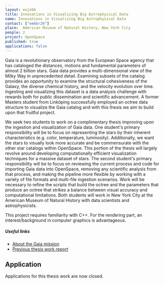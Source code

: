 ```yaml
---
layout: exjobb
title: Innovations in Visualizing Big Astrophysical Data
name: Innovations in Visualizing Big Astrophysical Data
contact: ["emmbr26"]
place:  American Museum of Natural History, New York City
people: 2
project: OpenSpace
published: true
applications: false
---
```


Gaia is a revolutionary observatory from the European Space agency that has cataloged the distances, motions and fundamental parameters of almost 2 billion stars.  Gaia data provides a multi-dimensional view of the Milky Way in unprecedented detail.  Examining subsets of the catalog provides an opportunity to examine the structural cohesiveness of the Galaxy, the diverse chemical history, and the velocity evolution over time.  Ingesting and visualizing this dataset is a data analysis challenge with rewards both for public dissemination and scientific advancement.  A former Masters student from Linköping successfully employed an octree data structure to visualize the Gaia catalog and with this thesis we aim to build upon that fruitful project. 
 
We seek two students to work on a complimentary thesis improving upon the ingestion and visualization of Gaia data. One student's primary responsibility will be to focus on representing the stars by their inherent characteristics (e.g. color, temperature, luminosity).  Additionally, we want the stars to visually look more accurate and be commensurate with the other star catalogs within OpenSpace. This portion of the thesis will largely revolve around developing computationally efficient visualization techniques for a massive dataset of stars. The second student's primary responsibility will be to focus on reviewing the current process and code for importing Gaia data into OpenSpace, removing any scientific analysis from that process, and making the pipeline more flexible by working with a variety of file formats and multi-file ingestion scenarios. Work will be necessary to refine the scripts that build the octree and the parameters that produce an octree that strikes a balance between visual accuracy and computational limitations. Both students will work in New York City at the American Museum of Natural History with data scientists and astrophysicists. 

This project requires familiarity with C++. For the rendering part, an interest/background in computer graphics is advantageous. 


##### Useful links
- [About the Gaia mission](https://sci.esa.int/web/gaia)
- [Previous thesis work report](http://liu.diva-portal.org/smash/get/diva2:1247648/FULLTEXT01.pdf)

## Application
<!--
Please send an email indicating your interest for this or other thesis works to [emma.broman@liu.se](mailto:emma.broman@liu.se) including your CV/LinkedIn and a Ladok transcript of courses until EOD **15th of October, 2022**. If you are already a pair wanting to work on the thesis together or you are interested in multiple thesis works, a single email will suffice. 

Applications are accepted on a rolling basis.
-->
Applications for this thesis work are now closed.
